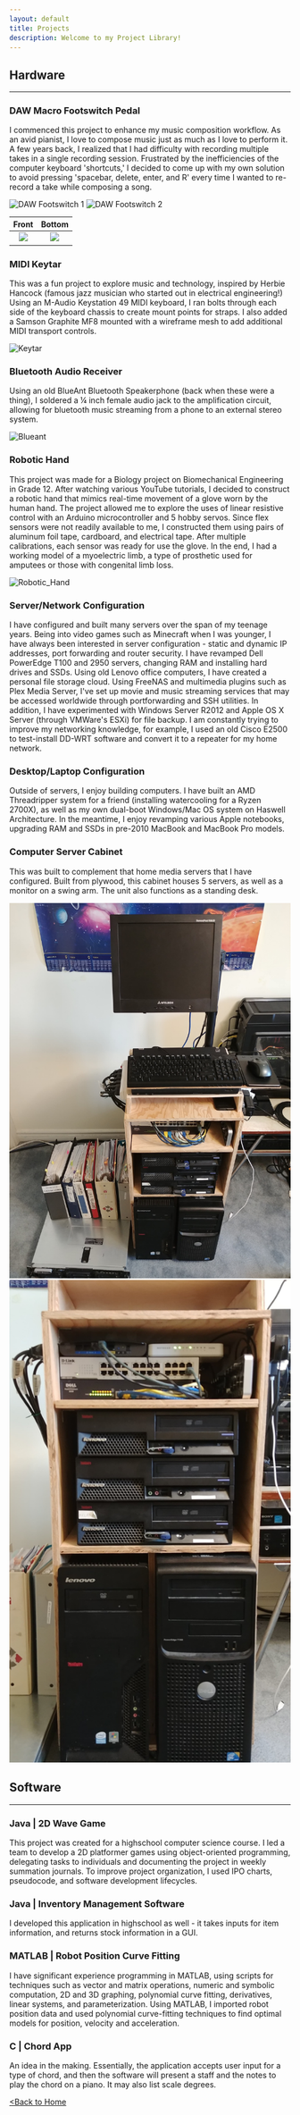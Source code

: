 ```yaml
---
layout: default
title: Projects
description: Welcome to my Project Library!
---
```


## Hardware
* * *

### DAW Macro Footswitch Pedal 
I commenced this project to enhance my music composition workflow. As an avid pianist, I love to compose music just as much as I love to perform it. A few years back, I realized that I had difficulty with recording multiple takes in a single recording session. Frustrated by the inefficiencies of the computer keyboard 'shortcuts,' I decided to come up with my own solution to avoid pressing 'spacebar, delete, enter, and R' every time I wanted to re-record a take while composing a song.

![DAW Footswitch 1](/assets/Project_Pictures/DAW_Footswitch1.jpg)
![DAW Footswitch 2](/assets/Project_Pictures/DAW_Footswitch2.jpg)

Front                                              |  Bottom
:-------------------------------------------------:|:-------------------------------------------------:
![](/assets/Project_Pictures/DAW_Footswitch1.jpg)  |  ![](/assets/Project_Pictures/DAW_Footswitch2.jpg)

### MIDI Keytar
This was a fun project to explore music and technology, inspired by Herbie Hancock (famous jazz musician who started out in electrical engineering!) Using an M-Audio Keystation 49 MIDI keyboard, I ran bolts through each side of the keyboard chassis to create mount points for straps. I also added a Samson Graphite MF8 mounted with a wireframe mesh to add additional MIDI transport controls. 

![Keytar](/assets/Project_Pictures/Keytar.jpg)

### Bluetooth Audio Receiver
Using an old BlueAnt Bluetooth Speakerphone (back when these were a thing), I soldered a ¼ inch female audio jack to the amplification circuit, allowing for bluetooth music streaming from a phone to an external stereo system.

![Blueant](/assets/Project_Pictures/Blueant.jpg)

### Robotic Hand
This project was made for a Biology project on Biomechanical Engineering in Grade 12. After watching various YouTube tutorials, I decided to construct a robotic hand that mimics real-time movement of a glove worn by the human hand. The project allowed me to explore the uses of linear resistive control with an Arduino microcontroller and 5 hobby servos. Since flex sensors were not readily available to me, I constructed them using pairs of aluminum foil tape, cardboard, and electrical tape. After multiple calibrations, each sensor was ready for use the glove. In the end, I had a working model of a myoelectric limb, a type of prosthetic used for amputees or those with congenital limb loss.

![Robotic_Hand](/assets/Project_Pictures/Robotic_Hand.jpg)

### Server/Network Configuration
I have configured and built many servers over the span of my teenage years. Being into video games such as Minecraft when I was younger, I have always been interested in server configuration - static and dynamic IP addresses, port forwarding and router security. I have revamped Dell PowerEdge T100 and 2950 servers, changing RAM and installing hard drives and SSDs. Using old Lenovo office computers, I have created a personal file storage cloud. Using FreeNAS and multimedia plugins such as Plex Media Server, I've set up movie and music streaming services that may be accessed worldwide through portforwarding and SSH utilities. In addition, I have experimented with Windows Server R2012 and Apple OS X Server (through VMWare's ESXi) for file backup. I am constantly trying to improve my networking knowledge, for example, I used an old Cisco E2500 to test-install DD-WRT software and convert it to a repeater for my home network.

### Desktop/Laptop Configuration
Outside of servers, I enjoy building computers. I have built an AMD Threadripper system for a friend (installing watercooling for a Ryzen 2700X), as well as my own dual-boot Windows/Mac OS system on Haswell Architecture. In the meantime, I enjoy revamping various Apple notebooks, upgrading RAM and SSDs in pre-2010 MacBook and MacBook Pro models. 

### Computer Server Cabinet
This was built to complement that home media servers that I have configured. Built from plywood, this cabinet houses 5 servers, as well as a monitor on a swing arm. The unit also functions as a standing desk.

![Server_Cabinet1](/assets/Project_Pictures/Server_Cabinet1.jpg)
![Server_Cabinet2](/assets/Project_Pictures/Server_Cabinet2.jpg)

## Software
* * *

### Java | 2D Wave Game
This project was created for a highschool computer science course. I led a team to develop a 2D platformer games using object-oriented programming, delegating tasks to individuals and documenting the project in weekly summation journals. To improve project organization, I used IPO charts, pseudocode, and software development lifecycles.

### Java | Inventory Management Software
I developed this application in highschool as well - it takes inputs for item information, and returns stock information in a GUI.   

### MATLAB | Robot Position Curve Fitting
I have significant experience programming in MATLAB, using scripts for techniques such as vector and matrix operations, numeric and symbolic computation, 2D and 3D graphing, polynomial curve fitting, derivatives, linear systems, and parameterization. Using MATLAB, I imported robot position data and used polynomial curve-fitting techniques to find optimal models for position, velocity and acceleration.

### C | Chord App
An idea in the making. Essentially, the application accepts user input for a type of chord, and then the software will present a staff and the notes to play the chord on a piano. It may also list scale degrees.


[<Back to Home](./)
